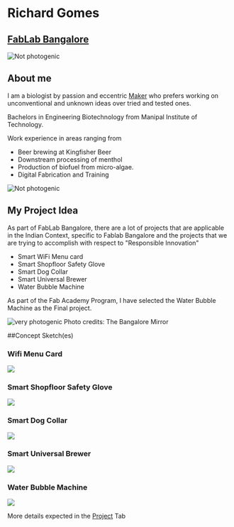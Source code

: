 # Richard Gomes

## [FabLab Bangalore](https://www.fablabs.io/labs/workbenchprojects "First one in Bangalore")

![](./images/Index/WP.jpg "Not photogenic")

## About me

I am a biologist by passion and eccentric [Maker](https://workbenchprojects.com/our-team/ "Eccentric") who prefers working on unconventional and unknown ideas over tried and tested ones. 

Bachelors in Engineering Biotechnology from Manipal Institute of Technology.

Work experience in areas ranging from

- Beer brewing at Kingfisher Beer
- Downstream processing of menthol
- Production of biofuel from micro-algae. 
- Digital Fabrication and Training

![](./images/Index/Richard.jpg "Not photogenic")

## My Project Idea

As part of FabLab Bangalore, there are a lot of projects that are applicable in the Indian Context, specific to Fablab Bangalore and the projects that we are trying to accomplish with respect to "Responsible Innovation"

- Smart WiFi Menu card
- Smart Shopfloor Safety Glove
- Smart Dog Collar
- Smart Universal Brewer
- Water Bubble Machine

As part of the Fab Academy Program, I have selected the Water Bubble Machine as the Final project.

![](./images/Index/Bub1.jpg "very photogenic")
Photo credits: The Bangalore Mirror

##Concept Sketch(es)

### Wifi Menu Card

![](./images/Index/Menu.jpg) 

### Smart Shopfloor Safety Glove

![](./images/Index/Glove.jpg) 

### Smart Dog Collar

![](./images/Index/Dog.jpg) 

### Smart Universal Brewer

![](./images/Index/Bru.jpg) 

### Water Bubble Machine

![](./images/Index/BubL.jpg) 

More details expected in the [Project](./project(s)/final-project/) Tab
